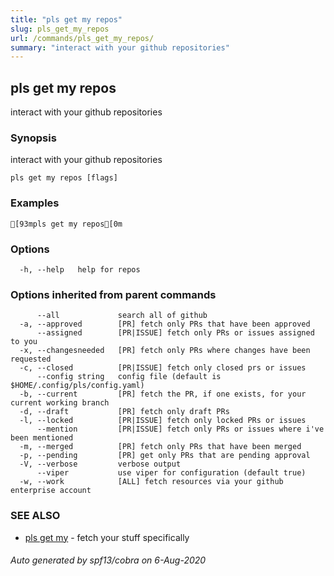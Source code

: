 ```yaml
---
title: "pls get my repos"
slug: pls_get_my_repos
url: /commands/pls_get_my_repos/
summary: "interact with your github repositories"
---
```

## pls get my repos

interact with your github repositories

### Synopsis

interact with your github repositories

```
pls get my repos [flags]
```

### Examples

```
[93mpls get my repos[0m
```

### Options

```
  -h, --help   help for repos
```

### Options inherited from parent commands

```
      --all             search all of github
  -a, --approved        [PR] fetch only PRs that have been approved
      --assigned        [PR|ISSUE] fetch only PRs or issues assigned to you
  -x, --changesneeded   [PR] fetch only PRs where changes have been requested
  -c, --closed          [PR|ISSUE] fetch only closed prs or issues
      --config string   config file (default is $HOME/.config/pls/config.yaml)
  -b, --current         [PR] fetch the PR, if one exists, for your current working branch
  -d, --draft           [PR] fetch only draft PRs
  -l, --locked          [PR|ISSUE] fetch only locked PRs or issues
      --mention         [PR|ISSUE] fetch only PRs or issues where i've been mentioned
  -m, --merged          [PR] fetch only PRs that have been merged
  -p, --pending         [PR] get only PRs that are pending approval
  -V, --verbose         verbose output
      --viper           use viper for configuration (default true)
  -w, --work            [ALL] fetch resources via your github enterprise account
```

### SEE ALSO

* [pls get my](/commands/pls_get_my/)	 - fetch your stuff specifically

###### Auto generated by spf13/cobra on 6-Aug-2020
